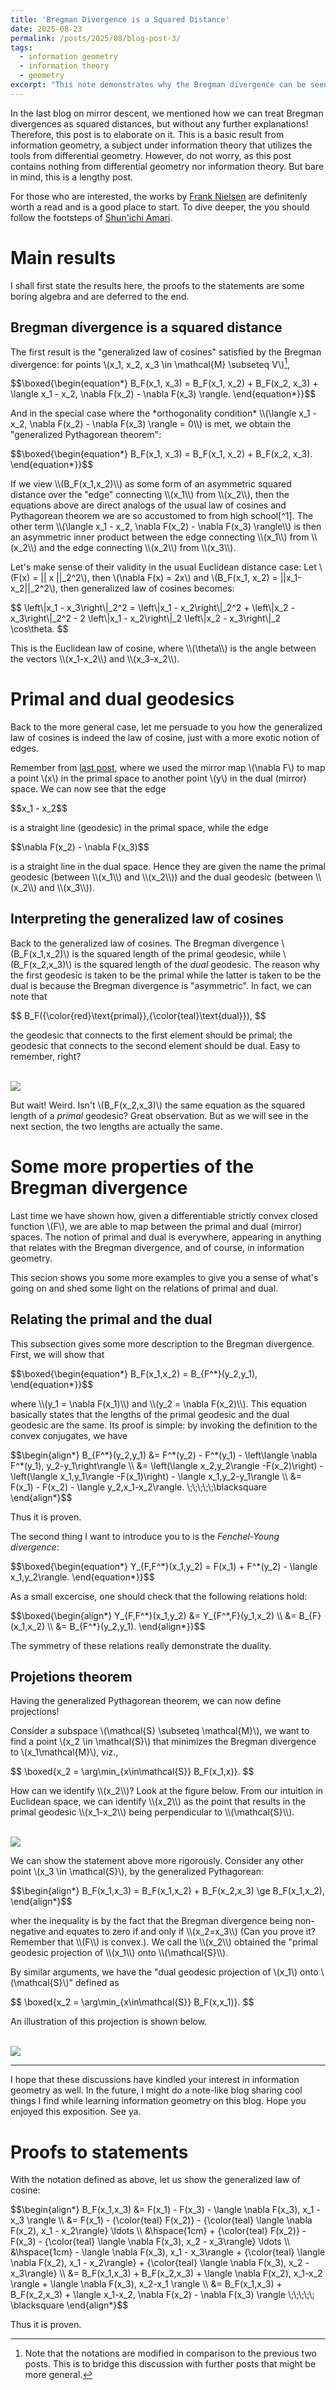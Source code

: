 ```yaml
---
title: 'Bregman Divergence is a Squared Distance'
date: 2025-08-23
permalink: /posts/2025/08/blog-post-3/
tags:
  - information geometry
  - information theory
  - geometry
excerpt: "This note demonstrates why the Bregman divergence can be seen as an asymmetric squared distance. This topic is deeply related to the field of information geometry."
---
```


In the last blog on mirror descent, we mentioned how we can treat Bregman divergences as squared distances, but without any further explanations! Therefore, this post is to elaborate on it. This is a basic result from information geometry, a subject under information theory that utilizes the tools from differential geometry. However, do not worry, as this post contains nothing from differential geometry nor information theory. But bare in mind, this is a lengthy post.

For those who are interested, the works by [Frank Nielsen](https://franknielsen.github.io/) are definitenly worth a read and is a good place to start. To dive deeper, the you should follow the footsteps of [Shun'ichi Amari](https://en.wikipedia.org/wiki/Shun%27ichi_Amari).

# Main results
I shall first state the results here, the proofs to the statements are some boring algebra and are deferred to the end.

## Bregman divergence is a squared distance
The first result is the "generalized law of cosines" satisfied by the Bregman divergence: for points \\(x_1, x_2, x_3 \in \mathcal{M} \subseteq V\\)[^notation],
<p>
$$\boxed{\begin{equation*}
	B_F(x_1, x_3) = B_F(x_1, x_2) + B_F(x_2, x_3) + \langle x_1 - x_2, \nabla F(x_2) - \nabla F(x_3) \rangle.
\end{equation*}}$$
</p>
And in the special case where the *orthogonality condition* \\(\langle x_1 - x_2, \nabla F(x_2) - \nabla F(x_3) \rangle = 0\\) is met, we obtain the "generalized Pythagorean theorem":
<p>
$$\boxed{\begin{equation*}
	B_F(x_1, x_3) = B_F(x_1, x_2) + B_F(x_2, x_3).
\end{equation*}}$$
</p>
If we view \\(B_F(x_1,x_2)\\) as some form of an asymmetric squared distance over the "edge" connecting \\(x_1\\) from \\(x_2\\), then the equations above are direct analogs of the usual law of cosines and Pythagorean theorem we are so accustomed to from high school[^1]. The other term \\(\langle x_1 - x_2, \nabla F(x_2) - \nabla F(x_3) \rangle\\) is then an asymmetric inner product between the edge connecting \\(x_1\\) from \\(x_2\\) and the edge connecting \\(x_2\\) from \\(x_3\\).

[^notation]: Note that the notations are modified in comparison to the previous two posts. This is to bridge this discussion with further posts that might be more general.
[^1]: I'm assuming the Taiwanese education system here.

Let's make sense of their validity in the usual Euclidean distance case: Let \\(F(x) = || x ||_2^2\\), then \\(\nabla F(x) = 2x\\) and \\(B_F(x_1, x_2) = ||x_1-x_2||_2^2\\), then generalized law of cosines becomes:
<p>
$$
\left\|x_1 - x_3\right\|_2^2 = \left\|x_1 - x_2\right\|_2^2 + \left\|x_2 - x_3\right\|_2^2 - 2 \left\|x_1 - x_2\right\|_2 \left\|x_2 - x_3\right\|_2 \cos\theta.
$$
</p>
This is the Euclidean law of cosine, where \\(\theta\\) is the angle between the vectors \\(x_1-x_2\\) and \\(x_3-x_2\\).


# Primal and dual geodesics
Back to the more general case, let me persuade to you how the generalized law of cosines is indeed the law of cosine, just with a more exotic notion of edges.

Remember from [last post](/posts/2025/08/blog-post-2/), where we used the mirror map \\(\nabla F\\) to map a point \\(x\\) in the primal space to another point \\(y\\) in the dual (mirror) space. We can now see that the edge
<p>
$$x_1 - x_2$$
</p>
is a straight line (geodesic) in the primal space, while the edge
<p>
$$\nabla F(x_2) - \nabla F(x_3)$$
</p>
is a straight line in the dual space. Hence they are given the name the primal geodesic (between \\(x_1\\) and \\(x_2\\)) and the dual geodesic (between \\(x_2\\) and \\(x_3\\)).

## Interpreting the generalized law of cosines
Back to the generalized law of cosines. The Bregman divergence \\(B_F(x_1,x_2)\\) is the squared length of the primal geodesic, while \\(B_F(x_2,x_3)\\) is the squared length of the *dual* geodesic. The reason why the first geodesic is taken to be the primal while the latter is taken to be the dual is because the Bregman divergence is "asymmetric". In fact, we can note that
<p>
$$
B_F({\color{red}\text{primal}},{\color{teal}\text{dual}}),
$$
</p>
the geodesic that connects to the first element should be primal; the geodesic that connects to the second element should be dual. Easy to remember, right?

<br><img src='/images/posts/2025-08-23-geodesics.png'>

But wait! Weird. Isn't \\(B_F(x_2,x_3)\\) the same equation as the squared length of a *primal* geodesic? Great observation. But as we will see in the next section, the two lengths are actually the same.


# Some more properties of the Bregman divergence
Last time we have shown how, given a differentiable strictly convex closed function \\(F\\), we are able to map between the primal and dual (mirror) spaces. The notion of primal and dual is everywhere, appearing in anything that relates with the Bregman divergence, and of course, in information geometry.

This secion shows you some more examples to give you a sense of what's going on and shed some light on the relations of primal and dual.

## Relating the primal and the dual
This subsection gives some more description to the Bregman divergence. First, we will show that
<p>
$$\boxed{\begin{equation*}
	B_F(x_1,x_2) = B_{F^*}(y_2,y_1),
\end{equation*}}$$
</p>
where \\(y_1 = \nabla F(x_1)\\) and \\(y_2 = \nabla F(x_2)\\). This equation basically states that the lengths of the primal geodesic and the dual geodesic are the same. Its proof is simple: by invoking the definition to the convex conjugates, we have
<p>
$$\begin{align*}
	B_{F^*}(y_2,y_1) &= F^*(y_2) - F^*(y_1) - \left\langle \nabla F^*(y_1), y_2-y_1\right\rangle \\
	&= \left(\langle x_2,y_2\rangle -F(x_2)\right) - \left(\langle x_1,y_1\rangle -F(x_1)\right) - \langle x_1,y_2-y_1\rangle \\
	&= F(x_1) - F(x_2) - \langle y_2,x_1-x_2\rangle. \;\;\;\;\;\blacksquare
\end{align*}$$
</p>
Thus it is proven.

The second thing I want to introduce you to is the *Fenchel-Young divergence*:
<p>
$$\boxed{\begin{equation*}
Y_{F,F^*}(x_1,y_2) = F(x_1) + F^*(y_2) - \langle x_1,y_2\rangle.
\end{equation*}}$$
</p>
As a small excercise, one should check that the following relations hold:
<p>
$$\boxed{\begin{align*}
	Y_{F,F^*}(x_1,y_2)
	&= Y_{F^*,F}(y_1,x_2) \\
	&= B_{F}(x_1,x_2) \\
	&= B_{F^*}(y_2,y_1).
\end{align*}}$$
</p>
The symmetry of these relations really demonstrate the duality.

## Projetions theorem
Having the generalized Pythagorean theorem, we can now define projections!

Consider a subspace \\(\mathcal{S} \subseteq \mathcal{M}\\), we want to find a point \\(x_2 \in \mathcal{S}\\) that minimizes the Bregman divergence to \\(x_1\mathcal{M}\\), viz.,
<p>
$$
\boxed{x_2 = \arg\min_{x\in\mathcal{S}} B_F(x_1,x)}.
$$
</p>
How can we identify \\(x_2\\)? Look at the figure below. From our intuition in Euclidean space, we can identify \\(x_2\\) as the point that results in the primal geodesic \\(x_1-x_2\\) being perpendicular to \\(\mathcal{S}\\).

<br><img src='/images/posts/2025-08-23-primal-projection.png'>

We can show the statement above more rigorously. Consider any other point \\(x_3 \in \mathcal{S}\\), by the generalized Pythagorean:
<p>
$$\begin{align*}
	B_F(x_1,x_3) = B_F(x_1,x_2) + B_F(x_2,x_3) \ge B_F(x_1,x_2),
\end{align*}$$
</p>
wher the inequality is by the fact that the Bregman divergence being non-negative and equates to zero if and only if \\(x_2=x_3\\) (Can you prove it? Remember that \\(F\\) is convex.). We call the \\(x_2\\) obtained the "primal geodesic projection of \\(x_1\\) onto \\(\mathcal{S}\\).

By similar arguments, we have the "dual geodesic projection of \\(x_1\\) onto \\(\mathcal{S}\\)" defined as
<p>
$$
\boxed{x_2 = \arg\min_{x\in\mathcal{S}} B_F(x,x_1)}.
$$
</p>
An illustration of this projection is shown below.

<br><img src='/images/posts/2025-08-23-dual-projection.png'>

---
I hope that these discussions have kindled your interest in information geometry as well. In the future, I might do a note-like blog sharing cool things I find while learning information geometry on this blog. Hope you enjoyed this exposition. See ya.

# Proofs to statements
With the notation defined as above, let us show the generalized law of cosine:
<p>
$$\begin{align*}
	B_F(x_1,x_3) 
	&= F(x_1) - F(x_3) - \langle \nabla F(x_3), x_1 - x_3 \rangle \\
	&= F(x_1) - {\color{teal} F(x_2)} - {\color{teal} \langle \nabla F(x_2), x_1 - x_2\rangle} \ldots \\
	&\hspace{1cm} + {\color{teal} F(x_2)} - F(x_3) - {\color{teal} \langle \nabla F(x_3), x_2 - x_3\rangle} \ldots \\
	&\hspace{1cm} - \langle \nabla F(x_3), x_1 - x_3\rangle + {\color{teal} \langle \nabla F(x_2), x_1 - x_2\rangle} + {\color{teal} \langle \nabla F(x_3), x_2 - x_3\rangle} \\
	&= B_F(x_1,x_3) + B_F(x_2,x_3) + \langle \nabla F(x_2), x_1-x_2 \rangle + \langle \nabla F(x_3), x_2-x_1 \rangle \\
	&= B_F(x_1,x_3) + B_F(x_2,x_3) + \langle x_1-x_2, \nabla F(x_2) - \nabla F(x_3) \rangle \;\;\;\;\; \blacksquare
\end{align*}$$
</p>
Thus it is proven.

